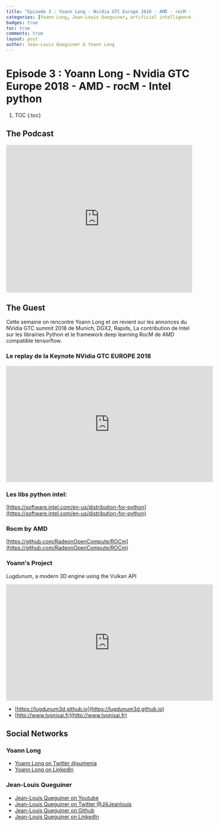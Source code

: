 ```yaml
---
title: "Episode 3 : Yoann Long - Nvidia GTC Europe 2018 - AMD - rocM - Intel python"
categories: [Yoann Long, Jean-Louis Queguiner, artificial intelligence, GPU, NVidia, rocM, Intel]
badges: true
toc: true
comments: true
layout: post
author: Jean-Louis Queguiner & Yoann Long
---
```

# Episode 3 : Yoann Long - Nvidia GTC Europe 2018 - AMD - rocM - Intel python


1. TOC
{:toc}

## The Podcast

<iframe src="https://widget.spreaker.com/player?episode_id=16038601&theme=light&autoplay=false&playlist=false&cover_image_url=https%3A%2F%2Fd3wo5wojvuv7l.cloudfront.net%2Fimages.spreaker.com%2Foriginal%2F61d642b487f7157a1c1eb83d3b47e04a.jpg" width="100%" height="400px" frameborder="0"></iframe>

## The Guest

Cette semaine on rencontre Yoann Long et on revient sur les annonces du NVidia GTC summit 2018 de Munich, DGX2, Rapids, La contribution de Intel sur les librairies Python et le framework deep learning RocM de AMD compatible tensorflow.

### Le replay de la Keynote NVidia GTC EUROPE 2018
<iframe width="560" height="315" src="https://www.youtube.com/embed/G1kx_7NJJGA" frameborder="0" allow="accelerometer; autoplay; encrypted-media; gyroscope; picture-in-picture" allowfullscreen></iframe>

### Les libs python intel: 
[https://software.intel.com/en-us/distribution-for-python](https://software.intel.com/en-us/distribution-for-python)

### Rocm by AMD
[https://github.com/RadeonOpenCompute/ROCm](https://github.com/RadeonOpenCompute/ROCm)

### Yoann's Project
Lugdunum, a modern 3D engine using the Vulkan API
<iframe width="560" height="315" src="https://www.youtube.com/embed/nCB7C-qphvY" frameborder="0" allow="accelerometer; autoplay; encrypted-media; gyroscope; picture-in-picture" allowfullscreen></iframe>

- [https://lugdunum3d.github.io](https://lugdunum3d.github.io)
- [http://www.lyonisai.fr](http://www.lyonisai.fr)


## Social Networks

### Yoann Long
- [Yoann Long on Twitter @sumenia](https://twitter.com/sumenia)
- [Yoann Long on LinkedIn](https://www.linkedin.com/in/sumenia/)

### Jean-Louis Queguiner
- [Jean-Louis Queguiner on Youtube](https://www.youtube.com/channel/UCVso5UVvQeGAuwbksmA95iA)
- [Jean-Louis Queguiner on Twitter @JiliJeanlouis](https://twitter.com/JiliJeanlouis)
- [Jean-Louis Queguiner on Github](https://github.com/jqueguiner)
- [Jean-Louis Queguiner on LinkedIn](https://fr.linkedin.com/in/jlqueguiner)

